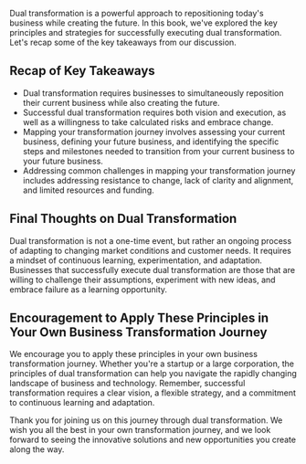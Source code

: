 
Dual transformation is a powerful approach to repositioning today's business while creating the future. In this book, we've explored the key principles and strategies for successfully executing dual transformation. Let's recap some of the key takeaways from our discussion.

Recap of Key Takeaways
----------------------

* Dual transformation requires businesses to simultaneously reposition their current business while also creating the future.
* Successful dual transformation requires both vision and execution, as well as a willingness to take calculated risks and embrace change.
* Mapping your transformation journey involves assessing your current business, defining your future business, and identifying the specific steps and milestones needed to transition from your current business to your future business.
* Addressing common challenges in mapping your transformation journey includes addressing resistance to change, lack of clarity and alignment, and limited resources and funding.

Final Thoughts on Dual Transformation
-------------------------------------

Dual transformation is not a one-time event, but rather an ongoing process of adapting to changing market conditions and customer needs. It requires a mindset of continuous learning, experimentation, and adaptation. Businesses that successfully execute dual transformation are those that are willing to challenge their assumptions, experiment with new ideas, and embrace failure as a learning opportunity.

Encouragement to Apply These Principles in Your Own Business Transformation Journey
-----------------------------------------------------------------------------------

We encourage you to apply these principles in your own business transformation journey. Whether you're a startup or a large corporation, the principles of dual transformation can help you navigate the rapidly changing landscape of business and technology. Remember, successful transformation requires a clear vision, a flexible strategy, and a commitment to continuous learning and adaptation.

Thank you for joining us on this journey through dual transformation. We wish you all the best in your own transformation journey, and we look forward to seeing the innovative solutions and new opportunities you create along the way.
